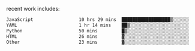 
<!--<img width="1415" height="100" alt="blu" src="https://github.com/rdsilva01/rdsilva01/assets/101207588/deb060e5-d035-4f09-b511-e3f50605b207">-->

<!-- \> Enthusiastic about developing and building solutions <br>
\> Computer Science and Engineering @ UBI -->

<!-- <a href="https://www.rodrigosilva.live/">personal website</a> 🏁 -->

<!-- ![](https://komarev.com/ghpvc/?username=rdsilva01) -->

recent work includes:
<!--START_SECTION:waka-->

```txt
JavaScript                 10 hrs 29 mins  ██████████████████▒░░░░░░   73.87 %
YAML                       1 hr 14 mins    ██▒░░░░░░░░░░░░░░░░░░░░░░   08.72 %
Python                     50 mins         █▒░░░░░░░░░░░░░░░░░░░░░░░   05.95 %
HTML                       26 mins         ▓░░░░░░░░░░░░░░░░░░░░░░░░   03.15 %
Other                      23 mins         ▓░░░░░░░░░░░░░░░░░░░░░░░░   02.81 %
```

<!--END_SECTION:waka-->

